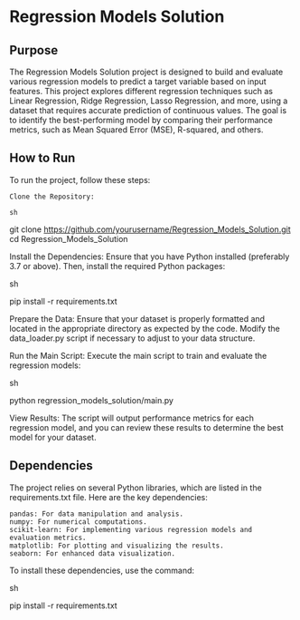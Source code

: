 # Regression Models Solution

## Purpose
The Regression Models Solution project is designed to build and evaluate various regression models to predict a target variable based on input features. This project explores different regression techniques such as Linear Regression, Ridge Regression, Lasso Regression, and more, using a dataset that requires accurate prediction of continuous values. The goal is to identify the best-performing model by comparing their performance metrics, such as Mean Squared Error (MSE), R-squared, and others.
## How to Run

To run the project, follow these steps:

    Clone the Repository:

    sh

git clone https://github.com/yourusername/Regression_Models_Solution.git
cd Regression_Models_Solution

Install the Dependencies:
Ensure that you have Python installed (preferably 3.7 or above). Then, install the required Python packages:

sh

pip install -r requirements.txt

Prepare the Data:
Ensure that your dataset is properly formatted and located in the appropriate directory as expected by the code. Modify the data_loader.py script if necessary to adjust to your data structure.

Run the Main Script:
Execute the main script to train and evaluate the regression models:

sh

python regression_models_solution/main.py

View Results:
The script will output performance metrics for each regression model, and you can review these results to determine the best model for your dataset.

## Dependencies
The project relies on several Python libraries, which are listed in the requirements.txt file. Here are the key dependencies:

    pandas: For data manipulation and analysis.
    numpy: For numerical computations.
    scikit-learn: For implementing various regression models and evaluation metrics.
    matplotlib: For plotting and visualizing the results.
    seaborn: For enhanced data visualization.

To install these dependencies, use the command:

sh

pip install -r requirements.txt

